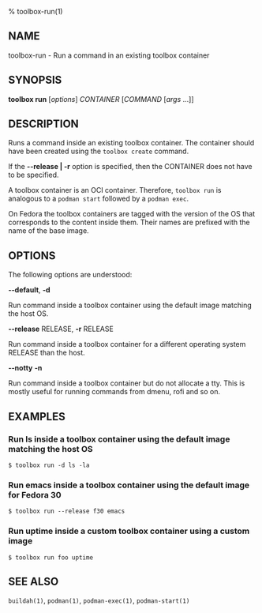 % toolbox-run(1)

## NAME
toolbox\-run - Run a command in an existing toolbox container

## SYNOPSIS
**toolbox run** [*options*] *CONTAINER* [*COMMAND* [*args* ...]]

## DESCRIPTION

Runs a command inside an existing toolbox container. The container should have
been created using the `toolbox create` command.

If the **--release | -r** option is specified, then the CONTAINER does not have
to be specified.

A toolbox container is an OCI container. Therefore, `toolbox run` is analogous
to a `podman start` followed by a `podman exec`.

On Fedora the toolbox containers are tagged with the version of the OS that
corresponds to the content inside them. Their names are prefixed with the name
of the base image.

## OPTIONS ##

The following options are understood:

**--default**, **-d**

Run command inside a toolbox container using the default image matching the
host OS.

**--release** RELEASE, **-r** RELEASE

Run command inside a toolbox container for a different operating system
RELEASE than the host.

**--notty** **-n**

Run command inside a toolbox container but do not allocate a tty. This
is mostly useful for running commands from dmenu, rofi and so on.

## EXAMPLES

### Run ls inside a toolbox container using the default image matching the host OS

```
$ toolbox run -d ls -la
```

### Run emacs inside a toolbox container using the default image for Fedora 30

```
$ toolbox run --release f30 emacs
```

### Run uptime inside a custom toolbox container using a custom image

```
$ toolbox run foo uptime
```

## SEE ALSO

`buildah(1)`, `podman(1)`, `podman-exec(1)`, `podman-start(1)`
